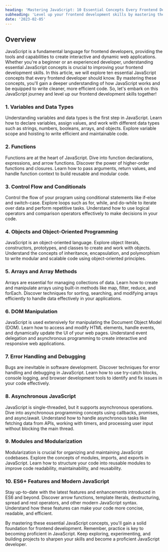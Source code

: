 ```yaml
---
heading: 'Mastering JavaScript: 10 Essential Concepts Every Frontend Developer Should Know'
subheading: 'Level up your frontend development skills by mastering the fundamental concepts of JavaScript'
date: '2023-02-05'
---
```

## Overview

JavaScript is a fundamental language for frontend developers, providing the tools and capabilities to create interactive and dynamic web applications. Whether you're a beginner or an experienced developer, understanding essential JavaScript concepts is crucial to improving your frontend development skills. In this article, we will explore ten essential JavaScript concepts that every frontend developer should know. By mastering these concepts, you'll gain a deeper understanding of how JavaScript works and be equipped to write cleaner, more efficient code. So, let's embark on this JavaScript journey and level up our frontend development skills together!

### 1. Variables and Data Types

Understanding variables and data types is the first step in JavaScript. Learn how to declare variables, assign values, and work with different data types such as strings, numbers, booleans, arrays, and objects. Explore variable scope and hoisting to write efficient and maintainable code.

### 2. Functions

Functions are at the heart of JavaScript. Dive into function declarations, expressions, and arrow functions. Discover the power of higher-order functions and closures. Learn how to pass arguments, return values, and handle function context to build reusable and modular code.

### 3. Control Flow and Conditionals

Control the flow of your program using conditional statements like if-else and switch-case. Explore loops such as for, while, and do-while to iterate over data and perform repetitive tasks. Understand how to use logical operators and comparison operators effectively to make decisions in your code.

### 4. Objects and Object-Oriented Programming

JavaScript is an object-oriented language. Explore object literals, constructors, prototypes, and classes to create and work with objects. Understand the concepts of inheritance, encapsulation, and polymorphism to write modular and scalable code using object-oriented principles.

### 5. Arrays and Array Methods

Arrays are essential for managing collections of data. Learn how to create and manipulate arrays using built-in methods like map, filter, reduce, and forEach. Discover techniques for sorting, searching, and modifying arrays efficiently to handle data effectively in your applications.

### 6. DOM Manipulation

JavaScript is used extensively for manipulating the Document Object Model (DOM). Learn how to access and modify HTML elements, handle events, and dynamically update the UI of your web pages. Understand event delegation and asynchronous programming to create interactive and responsive web applications.

### 7. Error Handling and Debugging

Bugs are inevitable in software development. Discover techniques for error handling and debugging in JavaScript. Learn how to use try-catch blocks, console logging, and browser development tools to identify and fix issues in your code effectively.

### 8. Asynchronous JavaScript

JavaScript is single-threaded, but it supports asynchronous operations. Dive into asynchronous programming concepts using callbacks, promises, and async/await. Understand how to handle asynchronous tasks like fetching data from APIs, working with timers, and processing user input without blocking the main thread.

### 9. Modules and Modularization

Modularization is crucial for organizing and maintaining JavaScript codebases. Explore the concepts of modules, imports, and exports in JavaScript. Learn how to structure your code into reusable modules to improve code readability, maintainability, and reusability.

### 10. ES6+ Features and Modern JavaScript

Stay up-to-date with the latest features and enhancements introduced in ES6 and beyond. Discover arrow functions, template literals, destructuring, spread and rest operators, and other modern JavaScript syntax. Understand how these features can make your code more concise, readable, and efficient.

By mastering these essential JavaScript concepts, you'll gain a solid foundation for frontend development. Remember, practice is key to becoming proficient in JavaScript. Keep exploring, experimenting, and building projects to sharpen your skills and become a proficient JavaScript developer.